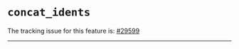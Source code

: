 # `concat_idents`

The tracking issue for this feature is: [#29599]

[#29599]: https://github.com/rust-lang/rust/issues/29599

------------------------



